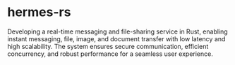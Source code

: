 # hermes-rs
Developing a real-time messaging and file-sharing service in Rust, enabling instant messaging, file, image, and document transfer with low latency and high scalability. The system ensures secure communication, efficient concurrency, and robust performance for a seamless user experience.
